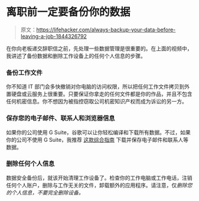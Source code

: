 # 离职前一定要备份你的数据

> 原文：<https://lifehacker.com/always-backup-your-data-before-leaving-a-job-1844326792>

在你向老板递交辞职信之前，先处理一些数据管理是很重要的。在上面的视频中，我讲述了备份数据和删除工作设备上的任何个人信息的步骤。

### 备份工作文件

你不知道 IT 部门会多快撤销对你电脑的访问权限，所以把任何工作文件拷贝到外置硬盘或云服务上很重要。只要保证你拿走的任何文件都是你的作品，并且不包含任何机密信息。你不想因为被指控窃取公司机密知识产权而成为诉讼的另一方。

### 保存您的电子邮件、联系人和浏览器信息

如果你的公司使用 G Suite，谷歌可以让你轻松编译和下载所有数据。不过，如果你的公司不使用 G Suite，我推荐 [这款综合指南](https://lifehacker.com/how-to-save-your-data-when-you-quit-your-job-1839719315) 下载并保存电子邮件和联系人等数据。

### 删除任何个人信息

数据安全备份后，就该开始清理工作设备了。检查你的工作电脑或工作电话，注销任何个人账户，删除与工作无关的文件，卸载额外的应用程序。请注意，仅*删除您的个人信息，不要完全删除设备。*